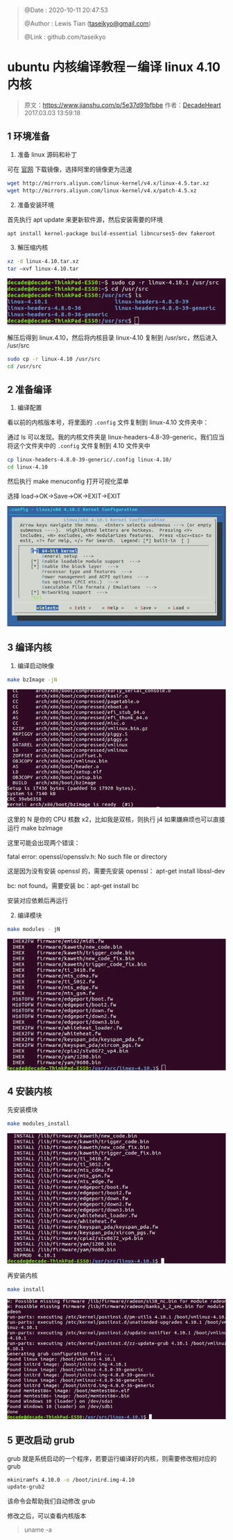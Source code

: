 > @Date    : 2020-10-11 20:47:53
>
> @Author  : Lewis Tian (taseikyo@gmail.com)
>
> @Link    : github.com/taseikyo

# ubuntu 内核编译教程－编译 linux 4.10 内核

> 原文：https://www.jianshu.com/p/5e37d91bfbbe 作者：[DecadeHeart](https://www.jianshu.com/u/daa5c20df567) 2017.03.03 13:59:18

## 1 环境准备

1. 准备 linux 源码和补丁

可在 [官网](http://www.kernel.org) 下载镜像，选择阿里的镜像更为迅速

```Bash
wget http://mirrors.aliyun.com/linux-kernel/v4.x/linux-4.5.tar.xz
wget http://mirrors.aliyun.com/linux-kernel/v4.x/patch-4.5.xz
```

2. 准备安装环境

首先执行 apt update 来更新软件源，然后安装需要的环境

```Bash
apt install kernel-package build-essential libncurses5-dev fakeroot
```

3. 解压缩内核

```Bash
xz -d linux-4.10.tar.xz
tar –xvf linux-4.10.tar
```

![](../../../images/2020/10/4958474-3e3b1ed75fddba42.webp)

解压后得到 linux.4.10，然后将内核目录 linux-4.10 复制到 /usr/src，然后进入 /usr/src

```Bash
sudo cp -r linux-4.10 /usr/src
cd /usr/src
```

## 2 准备编译

1. 编译配置

看以前的内核版本号，将里面的 `.config` 文件复制到 linux-4.10 文件夹中：

通过 ls 可以发现。我的内核文件夹是 linux-headers-4.8-39-generic，我们应当将这个文件夹中的 `.config` 文件复制到 4.10 文件夹中

```Bash
cp linux-headers-4.8.0-39-generic/.config linux-4.10/
cd linux-4.10
```

然后执行 make menuconfig 打开可视化菜单

选择 load→OK→Save→OK→EXIT→EXIT

![](../../../images/2020/10/4958474-fa495e4133ee8f6c.webp)

## 3 编译内核

1. 编译启动映像

```Bash
make bzImage -jN
```

![](../../../images/2020/10/4958474-544e0b7bc6929718.webp)

这里的 N 是你的 CPU 核数 x2，比如我是双核，则执行 j4 
如果嫌麻烦也可以直接运行 make bzImage

这里可能会出现两个错误：

fatal error: openssl/opensslv.h: No such file or directory

这是因为没有安装 openssl 的，需要先安装 openssl： apt-get install libssl-dev

bc: not found。需要安装 bc：apt-get install bc

安装对应依赖后再运行

2. 编译模块

```Bash
make modules - jN
```

![](../../../images/2020/10/4958474-83687977675a426c.webp)

## 4 安装内核

先安装模块

```Bash
make modules_install
```

![](../../../images/2020/10/4958474-74f94a20f9c5c52d.webp)

再安装内核

```Bash
make install
```

![](../../../images/2020/10/4958474-1119a9f6a4a48e35.webp)

## 5 更改启动 grub

grub 就是系统启动的一个程序，若要运行编译好的内核，则需要修改相对应的 grub

```Bash
mkiniramfs 4.10.0 -o /boot/inird.img-4.10
update-grub2
```

该命令会帮助我们自动修改 grub

修改之后，可以查看内核版本

> uname -a